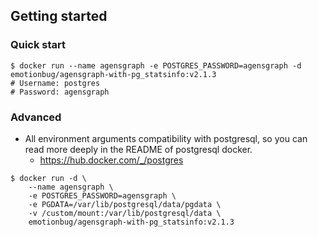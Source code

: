## Getting started

### Quick start

```shell
$ docker run --name agensgraph -e POSTGRES_PASSWORD=agensgraph -d emotionbug/agensgraph-with-pg_statsinfo:v2.1.3
# Username: postgres
# Password: agensgraph
```



### Advanced

- All environment arguments compatibility with postgresql, so you can read more deeply in the README of postgresql docker.
    - https://hub.docker.com/_/postgres

```shell
$ docker run -d \
    --name agensgraph \
    -e POSTGRES_PASSWORD=agensgraph \
    -e PGDATA=/var/lib/postgresql/data/pgdata \
    -v /custom/mount:/var/lib/postgresql/data \
    emotionbug/agensgraph-with-pg_statsinfo:v2.1.3
```
